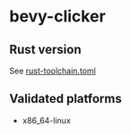 # bevy-clicker

## Rust version
See [rust-toolchain.toml](./rust-toolchain.toml)

## Validated platforms
- x86_64-linux
